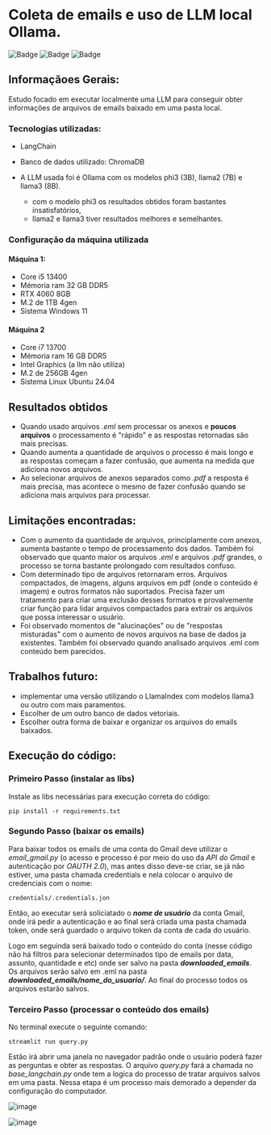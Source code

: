 # Coleta de emails e uso de LLM local Ollama.

![Badge](https://img.shields.io/badge/Status-_Desenvolvimento-yellow)
![Badge](https://img.shields.io/badge/Criado_em-_19/06/2024-gree)
![Badge](https://img.shields.io/badge/Lingugem_-Python-blue)

## Informaçãoes Gerais:
Estudo focado em executar localmente uma LLM para conseguir obter informações de arquivos de emails baixado em uma pasta local.

### Tecnologias utilizadas:
- LangChain

- Banco de dados utilizado: ChromaDB

- A LLM usada foi é Ollama com os modelos phi3 (3B), llama2 (7B) e llama3 (8B).
  - com o modelo phi3 os resultados obtidos foram bastantes insatisfatórios,
  - llama2 e llama3 tiver resultados melhores e semelhantes.

### Configuração da máquina utilizada
#### Máquina 1:
- Core i5 13400 
- Mémoria ram 32 GB DDR5
- RTX 4060 8GB
- M.2 de 1TB 4gen
- Sistema Windows 11
#### Máquina 2
- Core i7 13700
- Mémoria ram 16 GB DDR5
- Intel Graphics (a llm não utiliza)
- M.2 de 256GB 4gen
- Sistema Linux Ubuntu 24.04

## Resultados obtidos
- Quando usado arquivos *.eml* sem processar os anexos e **poucos arquivos** o processamento é "rápido" e as respostas retornadas são mais precisas.
- Quando aumenta a quantidade de arquivos o processo é mais longo e as respostas começam a fazer confusão, que aumenta na medida que adiciona novos arquivos.
- Ao selecionar arquivos de anexos separados como *.pdf* a resposta é mais precisa, mas acontece o mesmo de fazer confusão quando se adiciona mais arquivos para processar.

## Limitações encontradas:
- Com o aumento da quantidade de arquivos, principlamente com anexos, aumenta bastante o tempo de processamento dos dados. Também foi observado que quanto maior os arquivos *.eml* e arquivos *.pdf* grandes, o processo se torna bastante prolongado com resultados confuso.
- Com determinado tipo de arquivos retornaram erros. Arquivos compactados, de imagens, alguns arquivos em pdf (onde o conteúdo é imagem) e outros formatos não suportados. Precisa fazer um tratamento para criar uma exclusão desses formatos e provalvemente criar função para lidar arquivos compactados para extrair os arquivos que possa interessar o usuário.
- Foi observado momentos de "alucinações" ou de "respostas misturadas" com o aumento de novos arquivos na base de dados ja existentes. Também foi observado quando analisado arquivos .eml com conteúdo bem parecidos.

## Trabalhos futuro:
- implementar uma versão utilizando o LlamaIndex com modelos llama3 ou outro com mais paramentos.
- Escolher de um outro banco de dados vetoriais.
- Escolher outra forma de baixar e organizar os arquivos do emails baixados.

## Execução do código:
### Primeiro Passo (instalar as libs)
Instale as libs necessárias para execução correta do código:
```
pip install -r requirements.txt
```

### Segundo Passo (baixar os emails)
Para baixar todos os emails de uma conta do Gmail deve utilizar o *email_gmail.py* (o acesso e processo é por meio do uso da *API do Gmail* e autenticação por *OAUTH 2.0*), mas antes disso deve-se criar, se já não estiver, uma pasta chamada credentials e nela colocar o arquivo de credenciais com o nome: 
```
credentials/.credentials.jon
```

Então, ao executar será soliciatado o ***nome de usuário*** da conta Gmail, onde irá pedir a autenticação e ao final será criada uma pasta chamada token, onde será guardado o arquivo token da conta de cada do usuário.

Logo em seguinda será baixado todo o conteúdo do conta (nesse código não há filtros para selecionar determinados tipo de emails por data, assunto, quantidade e etc) onde ser salvo na pasta ***downloaded_emails***. Os arquivos serão salvo em .eml na pasta ***downloaded_emails/nome_do_usuario/***.
Ao final do processo todos os arquivos estarão salvos.

### Terceiro Passo (processar o conteúdo dos emails)
No terminal execute o seguinte comando: 
```
streamlit run query.py
```
Estão irá abrir uma janela no navegador padrão onde o usuário poderá fazer as perguntas e obter as respostas. O arquivo *query.py* fará a chamada no *base_langchain.py* onde tem a logica do processo de tratar arquivos salvos em uma pasta.
Nessa etapa é um processo mais demorado a depender da configuração do computador.

![image](https://github.com/valderlan/sprint3/assets/71195621/33f26ee3-d44c-424a-909a-ae0112775e01)

![image](https://github.com/valderlan/sprint3/assets/71195621/c99d677d-2f27-461b-afa6-4175db9942d7)




